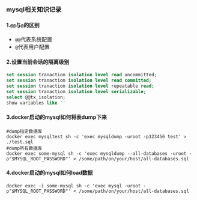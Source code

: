 ### mysql相关知识记录

#### 1.`@@`与`@`的区别
- `@@`代表系统配置
- `@`代表用户配置

#### 2.设置当前会话的隔离级别
```sql
set session tranaction isolation level read uncommitted;
set session tranaction isolation level read committed;
set session tranaction isolation level repeatable read;
set session tranaction isolation level serializable;
select @@tx_isolation;
show variables like ''
```

#### 3.docker启动的mysql如何将表dump下来
```shell script
#dump指定数据库
docker exec mysqltest sh -c 'exec mysqldump -uroot -p123456 test' > ./test.sql
#dump所有数据库
docker exec some-mysql sh -c 'exec mysqldump --all-databases -uroot -p"$MYSQL_ROOT_PASSWORD"' > /some/path/on/your/host/all-databases.sql
```

#### 4.docker启动的mysql如何load数据
```shell script
docker exec -i some-mysql sh -c 'exec mysql -uroot -p"$MYSQL_ROOT_PASSWORD"' < /some/path/on/your/host/all-databases.sql
```